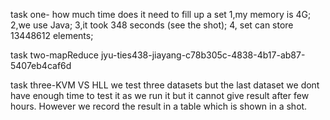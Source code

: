 task one- how much time does it need to fill up a set
1,my memory is 4G;
2,we use Java;
3,it took 348 seconds (see the shot);
4, set can store 13448612 elements;

task two-mapReduce
jyu-ties438-jiayang-c78b305c-4838-4b17-ab87-5407eb4caf6d

task three-KVM VS HLL
we test three datasets but the last dataset we dont have enough time to 
test it as we run it but it cannot give result after few hours.
However we record the result in a table which is shown in a shot.
   
